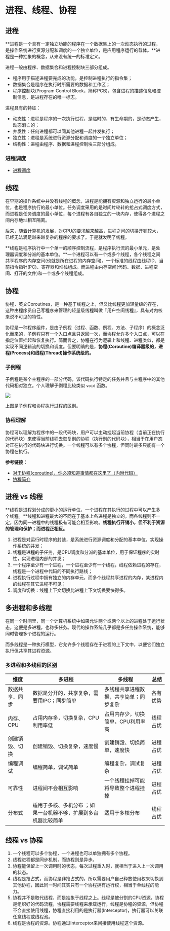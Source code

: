 # 进程、线程、协程

## 进程

**进程是一个具有一定独立功能的程序在一个数据集上的一次动态执行的过程，是操作系统进行资源分配和调度的一个独立单位，是应用程序运行的载体。**进程是一种抽象的概念，从来没有统一的标准定义。

进程一般由程序、数据集合和进程控制块三部分组成。

- 程序用于描述进程要完成的功能，是控制进程执行的指令集；
- 数据集合是程序在执行时所需要的数据和工作区；
- 程序控制块(Program Control Block，简称PCB)，包含进程的描述信息和控制信息，是进程存在的唯一标志。

进程具有的特征：

- 动态性：进程是程序的一次执行过程，是临时的，有生命期的，是动态产生，动态消亡的；
- 并发性：任何进程都可以同其他进程一起并发执行；
- 独立性：进程是系统进行资源分配和调度的一个独立单位；
- 结构性：进程由程序、数据和进程控制块三部分组成。

### 进程调度

* [进程调度](操作系统/进程-线程-协程/进程调度/)



## 线程

在早期的操作系统中并没有线程的概念，进程是能拥有资源和独立运行的最小单位，也是程序执行的最小单位。任务调度采用的是时间片轮转的抢占式调度方式，而进程是任务调度的最小单位，每个进程有各自独立的一块内存，使得各个进程之间内存地址相互隔离。

后来，随着计算机的发展，对CPU的要求越来越高，进程之间的切换开销较大，已经无法满足越来越复杂的程序的要求了。于是就发明了线程。

**线程是程序执行中一个单一的顺序控制流程，是程序执行流的最小单元，是处理器调度和分派的基本单位。**一个进程可以有一个或多个线程，各个线程之间共享程序的内存空间(也就是所在进程的内存空间)。一个标准的线程由线程ID、当前指令指针(PC)、寄存器和堆栈组成。而进程由内存空间(代码、数据、进程空间、打开的文件)和一个或多个线程组成。



## 协程

协程，英文Coroutines，是一种基于线程之上，但又比线程更加轻量级的存在，这种由程序员自己写程序来管理的轻量级线程叫做『用户空间线程』，具有对内核来说不可见的特性。

协程是一种程序组件，是由子例程（过程、函数、例程、方法、子程序）的概念泛化而来的，子例程只有一个入口点且只返回一次，而协程允许多个入口点，可以在指定位置挂起和恢复执行。简而言之，协程在行为逻辑上和线程、进程类似，都是实现不同逻辑流的切换和调度。但要明确的是，**协程(Coroutine)编译器级的，进程(Process)和线程(Thread)操作系统级的。**

### 子例程

子例程是某个主程序的一部分代码，该代码执行特定的任务并且与主程序中的其他代码相对独立。个人理解子例程比较类似 `void` 函数。

![](https://images.yingwai.top/picgo/20210718115406.png)

上图是子例程和协程执行过程的区别。

### 协程理解

协程可以理解为程序中的一段代码块，用户可以主动挂起当前协程（当前正在执行的代码块）来使得当前线程去恢复别的协程（执行别的代码块），相当于在用户态对正在执行的代码块进行切换。一个线程可以有多个协程，但同时最多只能有一个协程在执行。

**参考链接：**

* [对于协程(coroutine)，你必须知道事情都在这里了（内附代码）](https://medium.com/@alex_random/%E5%AF%B9%E4%BA%8E%E5%8D%8F%E7%A8%8B-coroutine-%E4%BD%A0%E5%BF%85%E9%A1%BB%E7%9F%A5%E9%81%93%E4%BA%8B%E6%83%85%E9%83%BD%E5%9C%A8%E8%BF%99%E9%87%8C%E4%BA%86-%E5%86%85%E9%99%84%E4%BB%A3%E7%A0%81-125d07739758)
* [协程简介](https://hanfeng.ink/post/coroutine/)



## 进程 vs 线程

**线程是进程划分成的更小的运行单位，一个进程在其执行的过程中可以产生多个线程。**线程和进程最大的不同在于基本上各进程是独立的，而各线程则不一定，因为同一进程中的线程极有可能会相互影响。**线程执行开销小，但不利于资源的管理和保护；而进程正相反。**

1. 进程是对运行时程序的封装，是系统进行资源调度和分配的基本单位，实现操作系统的并发；
2. 线程是进程的子任务，是CPU调度和分派的基本单位，用于保证程序的实时性，实现进程内部的并发；
3. 一个程序至少有一个进程，一个进程至少有一个线程，线程依赖进程的存在，线程是一个进程中代码的不同执行路线；
4. 进程执行过程中拥有独立的内存单元，而多个线程共享进程的内存，某进程内的线程在其它进程不可见；
5. 调度和切换：线程上下文切换比进程上下文切换要快得多。



## 多进程和多线程

在同一个时间里，同一个计算机系统中如果允许两个或两个以上的进程处于运行状态，这便是多进程，也称多任务。现代的操作系统几乎都是多任务操作系统，能够同时管理多个进程的运行。

而多线程是一种执行模型，它允许多个线程存在于进程的上下文中，以便它们独立执行但共享其进程资源。

### 多进程和多线程的区别

| 维度           | 多进程                                                       | 多线程                                 | 总结     |
| -------------- | ------------------------------------------------------------ | -------------------------------------- | -------- |
| 数据共享、同步 | 数据是分开的，共享复杂，需要用IPC；同步简单                  | 多线程共享进程数据，共享简单；同步复杂 | 各有优势 |
| 内存、CPU      | 占用内存多，切换复杂，CPU利用率低                            | 占用内存少，切换简单，CPU利用率高      | 线程占优 |
| 创建销毁、切换 | 创建销毁、切换复杂，速度慢                                   | 创建销毁、切换简单，速度快             | 进程占优 |
| 编程调试       | 编程简单，调试简单                                           | 编程复杂，调试复杂                     | 进程占优 |
| 可靠性         | 进程间不会相互影响                                           | 一个线程挂掉可能将导致整个进程挂掉     | 进程占优 |
| 分布式         | 适用于多核、多机分布 ；如果一台机器不够，扩展到多台机器比较简单 | 适用于多核分布                         | 线程占优 |





## 线程 vs 协程

1. 一个线程可以多个协程，一个进程也可以单独拥有多个协程。
2. 线程进程都是同步机制，而协程则是异步。
3. 协程能保留上一次调用时的状态，每次过程重入时，就相当于进入上一次调用的状态。
4. 线程是抢占式，而协程是非抢占式的，所以需要用户自己释放使用权来切换到其他协程，因此同一时间其实只有一个协程拥有运行权，相当于单线程的能力。
5. 协程并不是取代线程，而是抽象于线程之上。线程是被分割的CPU资源，协程是组织好的代码流程，协程需要线程来承载运行，线程是协程的资源，但协程不会直接使用线程，协程直接利用的是执行器(Interceptor)，执行器可以关联任意线程或线程池。
6. 线程是协程的资源。协程通过Interceptor来间接使用线程这个资源。
